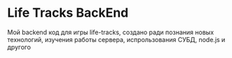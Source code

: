 # Life Tracks BackEnd

Мой backend код для игры life-tracks, создано ради познания новых технологий, изучения работы сервера, испрользования СУБД, node.js и другого
